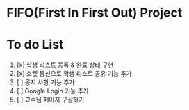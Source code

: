 # FIFO(First In First Out) Project

# To do List

1. [x] 학생 리스트 등록 & 완료 상태 구현
2. [x] 소켓 통신으로 학생 리스트 공유 기능 추가
3. [ ] 공지 사항 기능 추가
4. [ ] Google Login 기능 추가
5. [ ] 교수님 페이지 구상하기
